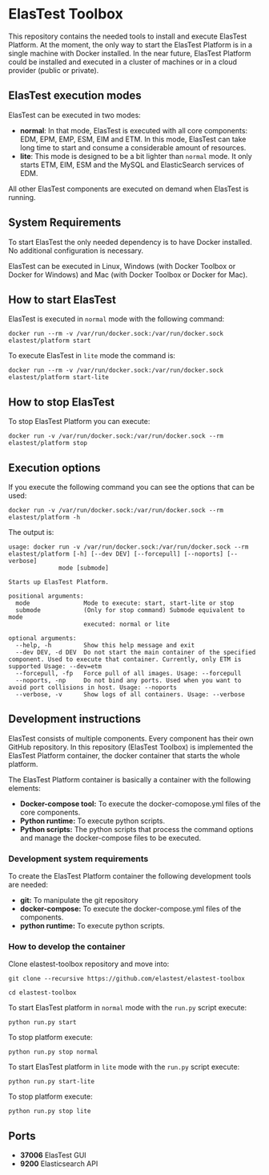 # ElasTest Toolbox

This repository contains the needed tools to install and execute ElasTest Platform. At the moment, the only way to start the ElasTest Platform is in a single machine with Docker installed. In the near future, ElasTest Platform could be installed and executed in a cluster of machines or in a cloud provider (public or private).

## ElasTest execution modes

ElasTest can be executed in two modes:
* **normal**: In that mode, ElasTest is executed with all core components: EDM, EPM, EMP, ESM, EIM and ETM. In this mode, ElasTest can take long time to start and consume a considerable amount of resources.
* **lite**: This mode is designed to be a bit lighter than `normal` mode. It only starts ETM, EIM, ESM and the MySQL and ElasticSearch services of EDM. 

All other ElasTest components are executed on demand when ElasTest is running.

## System Requirements

To start ElasTest the only needed dependency is to have Docker installed. No additional configuration is necessary. 

ElasTest can be executed in Linux, Windows (with Docker Toolbox or Docker for Windows) and Mac (with Docker Toolbox or Docker for Mac).

## How to start ElasTest

ElasTest is executed in `normal` mode with the following command:
```
docker run --rm -v /var/run/docker.sock:/var/run/docker.sock elastest/platform start
```

To execute ElasTest in `lite` mode the command is: 
```
docker run --rm -v /var/run/docker.sock:/var/run/docker.sock elastest/platform start-lite
```

## How to stop ElasTest

To stop ElasTest Platform you can execute:
```
docker run -v /var/run/docker.sock:/var/run/docker.sock --rm elastest/platform stop
```

## Execution options

If you execute the following command you can see the options that can be used:

```
docker run -v /var/run/docker.sock:/var/run/docker.sock --rm elastest/platform -h
```

The output is:

```
usage: docker run -v /var/run/docker.sock:/var/run/docker.sock --rm elastest/platform [-h] [--dev DEV] [--forcepull] [--noports] [--verbose]
              mode [submode]

Starts up ElasTest Platform.

positional arguments:
  mode               Mode to execute: start, start-lite or stop
  submode            (Only for stop command) Submode equivalent to mode
                     executed: normal or lite

optional arguments:
  --help, -h         Show this help message and exit
  --dev DEV, -d DEV  Do not start the main container of the specified component. Used to execute that container. Currently, only ETM is supported Usage: --dev=etm
  --forcepull, -fp   Force pull of all images. Usage: --forcepull
  --noports, -np     Do not bind any ports. Used when you want to avoid port collisions in host. Usage: --noports
  --verbose, -v      Show logs of all containers. Usage: --verbose
```

## Development instructions

ElasTest consists of multiple components. Every component has their own GitHub repository. In this repository (ElasTest Toolbox) is implemented the ElasTest Platform container, the docker container that starts the whole platform. 

The ElasTest Platform container is basically a container with the following elements:
* **Docker-compose tool:** To execute the docker-comopose.yml files of the core components.
* **Python runtime:** To execute python scripts.
* **Python scripts:** The python scripts that process the command options and manage the docker-compose files to be executed.

### Development system requirements

To create the ElasTest Platform container the following development tools are needed:
* **git:** To manipulate the git repository
* **docker-compose:** To execute the docker-compose.yml files of the components. 
* **python runtime:** To execute python scripts.

### How to develop the container

Clone elastest-toolbox repository and move into:
```
git clone --recursive https://github.com/elastest/elastest-toolbox
```
```
cd elastest-toolbox
```
To start ElasTest platform in `normal` mode with the `run.py` script execute:

```
python run.py start
```

To stop platform execute:
```
python run.py stop normal
```

To start ElasTest platform in `lite` mode with the `run.py` script execute:

```
python run.py start-lite
```
To stop platform execute:
```
python run.py stop lite
```

## Ports
* **37006** ElasTest GUI
* **9200** Elasticsearch API

